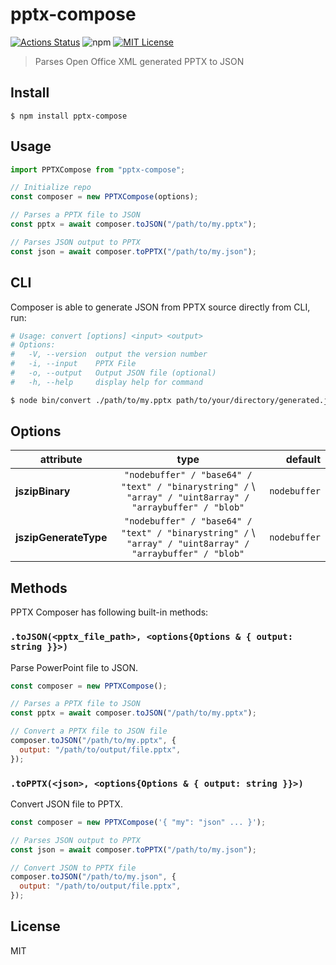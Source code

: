 # pptx-compose

[![Actions Status](https://github.com/shobhitsharma/pptx-compose/workflows/release/badge.svg)](https://github.com/shobhitsharma/pptx-compose/actions)
![npm](https://img.shields.io/npm/v/npm)
[![MIT License](http://img.shields.io/badge/license-MIT-blue.svg?style=flat)](LICENSE)

> Parses Open Office XML generated PPTX to JSON

## Install

```
$ npm install pptx-compose
```

## Usage

```js
import PPTXCompose from "pptx-compose";

// Initialize repo
const composer = new PPTXCompose(options);

// Parses a PPTX file to JSON
const pptx = await composer.toJSON("/path/to/my.pptx");

// Parses JSON output to PPTX
const json = await composer.toPPTX("/path/to/my.json");
```

## CLI

Composer is able to generate JSON from PPTX source directly from CLI, run:

```bash
# Usage: convert [options] <input> <output>
# Options:
#   -V, --version  output the version number
#   -i, --input    PPTX File
#   -o, --output   Output JSON file (optional)
#   -h, --help     display help for command

$ node bin/convert ./path/to/my.pptx path/to/your/directory/generated.json
```

## Options

| attribute             |                                                   type                                                    |      default |
| --------------------- | :-------------------------------------------------------------------------------------------------------: | -----------: |
| **jszipBinary**       | `"nodebuffer" / "base64" / "text" / "binarystring" /` \ `"array" / "uint8array" / "arraybuffer" / "blob"` | `nodebuffer` |
| **jszipGenerateType** | `"nodebuffer" / "base64" / "text" / "binarystring" /` \ `"array" / "uint8array" / "arraybuffer" / "blob"` | `nodebuffer` |

## Methods

PPTX Composer has following built-in methods:

### `.toJSON(<pptx_file_path>, <options{Options & { output: string }}>)`

Parse PowerPoint file to JSON.

```js
const composer = new PPTXCompose();

// Parses a PPTX file to JSON
const pptx = await composer.toJSON("/path/to/my.pptx");

// Convert a PPTX file to JSON file
composer.toJSON("/path/to/my.pptx", {
  output: "/path/to/output/file.pptx",
});
```

### `.toPPTX(<json>, <options{Options & { output: string }}>)`

Convert JSON file to PPTX.

```js
const composer = new PPTXCompose('{ "my": "json" ... }');

// Parses JSON output to PPTX
const json = await composer.toPPTX("/path/to/my.json");

// Convert JSON to PPTX file
composer.toJSON("/path/to/my.json", {
  output: "/path/to/output/file.pptx",
});
```

## License

MIT
